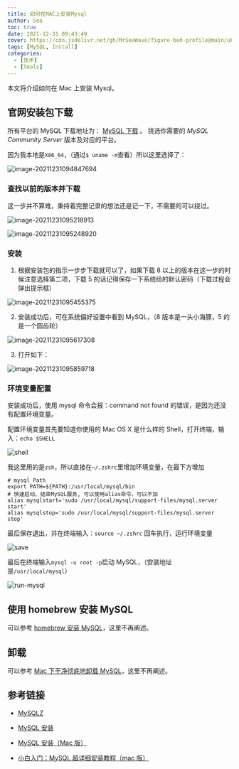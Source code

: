 ```yaml
---
title: 如何在MAC上安装Mysql
author: Sea
toc: true
date: 2021-12-31 09:43:49
cover: https://cdn.jsdelivr.net/gh/MrSeaWave/figure-bed-profile@main/uPic/2021/yp69M9_labs.mysql.com_common_logos_mysql-logo.svg_v2.png
tags: [MySQL, Install]
categories:
  - [技术]
  - [Tools]
---
```


本文将介绍如何在 Mac 上安装 Mysql。

<!--more-->

## 官网安装包下载

所有平台的 MySQL 下载地址为： [MySQL 下载](https://dev.mysql.com/downloads/mysql/) 。 挑选你需要的 _MySQL Community Server_ 版本及对应的平台。

因为我本地是`X86_64`，（通过`$ uname -m`查看）所以这里选择了：

![image-20211231094847694](https://cdn.jsdelivr.net/gh/MrSeaWave/figure-bed-profile@main/uPic/2021/jCgZxF_image-20211231094847694.png)

### **查找以前的版本并下载**

这一步并不算难，秉持着完整记录的想法还是记一下，不需要的可以绕过。

![image-20211231095218913](https://cdn.jsdelivr.net/gh/MrSeaWave/figure-bed-profile@main/uPic/2021/JhJBto_image-20211231095218913.png)

![image-20211231095248920](https://cdn.jsdelivr.net/gh/MrSeaWave/figure-bed-profile@main/uPic/2021/UDMnYQ_image-20211231095248920.png)

### 安装

1. 根据安装包的指示一步步下载就可以了，如果下载 8 以上的版本在这一步的时候注意选择第二项，下载 5 的话记得保存一下系统给的默认密码（下载过程会弹出提示框）

![image-20211231095455375](https://cdn.jsdelivr.net/gh/MrSeaWave/figure-bed-profile@main/uPic/2021/ZempB9_image-20211231095455375.png)

2. 安装成功后，可在系统偏好设置中看到 MySQL，（8 版本是一头小海豚，5 的是一个圆齿轮）

![image-20211231095617308](https://cdn.jsdelivr.net/gh/MrSeaWave/figure-bed-profile@main/uPic/2021/Ir2JMh_image-20211231095617308.png)

3. 打开如下：

![image-20211231095859718](https://cdn.jsdelivr.net/gh/MrSeaWave/figure-bed-profile@main/uPic/2021/ab7wk1_image-20211231095859718.png)

### 环境变量配置

安装成功后，使用 mysql 命令会报：command not found 的错误，是因为还没有配置环境变量。

配置环境变量首先要知道你使用的 Mac OS X 是什么样的 Shell，打开终端，输入：`echo $SHELL`

![shell](https://cdn.jsdelivr.net/gh/MrSeaWave/figure-bed-profile@main/uPic/2021/kYfMeC_shell.jpg)

我这里用的是`zsh`，所以直接在`~/.zshrc`里增加环境变量，在最下方增加

```
# mysql Path
export PATH=${PATH}:/usr/local/mysql/bin
# 快速启动、结束MySQL服务, 可以使用alias命令，可以不加
alias mysqlstart='sudo /usr/local/mysql/support-files/mysql.server start'
alias mysqlstop='sudo /usr/local/mysql/support-files/mysql.server stop'
```

最后保存退出，并在终端输入：`source ~/.zshrc` 回车执行，运行环境变量

![save](https://cdn.jsdelivr.net/gh/MrSeaWave/figure-bed-profile@main/uPic/2021/yh4ye3_save.jpg)

最后在终端输入`mysql -u root -p`启动 MySQL，（安装地址是`/usr/local/mysql`）

![run-mysql](https://cdn.jsdelivr.net/gh/MrSeaWave/figure-bed-profile@main/uPic/2021/e5aE8W_run-mysql.jpg)

## 使用 homebrew 安装 MySQL

可以参考 [homebrew 安装 MySQL](https://juejin.cn/post/6844903831298375693#heading-1)，这里不再阐述。

## 卸载

可以参考 [Mac 下干净彻底地卸载 MySQL](https://www.jianshu.com/p/276c1271ae14)，这里不再阐述。

## 参考链接

- [MySQLZ](https://www.mysql.com/cn/)

- [MySQL 安装](https://www.runoob.com/mysql/mysql-install.html)
- [MySQL 安装（Mac 版）](https://juejin.cn/post/6844903831298375693)
- [小白入门：MySQL 超详细安装教程（mac 版）](https://zhuanlan.zhihu.com/p/129366085)
